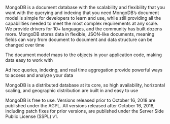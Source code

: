 MongoDB is a document database with the scalability and flexibility that you want with the querying and indexing that you need
MongoDB’s document model is simple for developers to learn and use, while still providing all the capabilities needed to meet the most complex requirements at any scale. We provide drivers for 10+ languages, and the community has built dozens more.
MongoDB stores data in flexible, JSON-like documents, meaning fields can vary from document to document and data structure can be changed over time

The document model maps to the objects in your application code, making data easy to work with

Ad hoc queries, indexing, and real time aggregation provide powerful ways to access and analyze your data

MongoDB is a distributed database at its core, so high availability, horizontal scaling, and geographic distribution are built in and easy to use

MongoDB is free to use. Versions released prior to October 16, 2018 are published under the AGPL. All versions released after October 16, 2018, including patch fixes for prior versions, are published under the Server Side Public License (SSPL) v1.